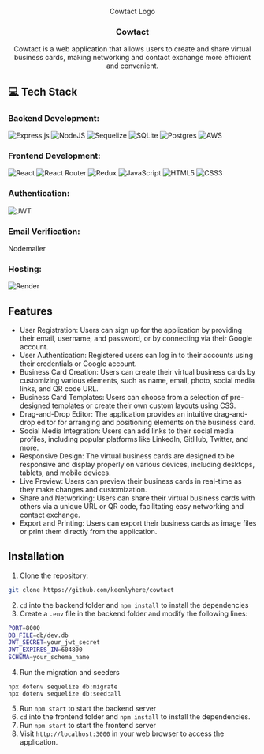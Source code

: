 <p align="center">Cowtact Logo</p>
<h3 align="center">Cowtact</h3>
<p align="center">Cowtact is a web application that allows users to create and share virtual business cards, making networking and contact exchange more efficient and convenient.</p>

## 💻 **Tech Stack**

### Backend Development:

![Express.js](https://img.shields.io/badge/express.js-%23404d59.svg?style=for-the-badge&logo=express&logoColor=%2361DAFB)
![NodeJS](https://img.shields.io/badge/node.js-6DA55F?style=for-the-badge&logo=node.js&logoColor=white)
![Sequelize](https://img.shields.io/badge/Sequelize-52B0E7?style=for-the-badge&logo=Sequelize&logoColor=white)
![SQLite](https://img.shields.io/badge/sqlite-%2307405e.svg?style=for-the-badge&logo=sqlite&logoColor=white)
![Postgres](https://img.shields.io/badge/postgres-%23316192.svg?style=for-the-badge&logo=postgresql&logoColor=white)
![AWS](https://img.shields.io/badge/AWS-%23FF9900.svg?style=for-the-badge&logo=amazon-aws&logoColor=white)

### Frontend Development:

![React](https://img.shields.io/badge/react-%2320232a.svg?style=for-the-badge&logo=react&logoColor=%2361DAFB)
![React Router](https://img.shields.io/badge/React_Router-CA4245?style=for-the-badge&logo=react-router&logoColor=white)
![Redux](https://img.shields.io/badge/redux-%23593d88.svg?style=for-the-badge&logo=redux&logoColor=white)
![JavaScript](https://img.shields.io/badge/javascript-%23323330.svg?style=for-the-badge&logo=javascript&logoColor=%23F7DF1E)
![HTML5](https://img.shields.io/badge/html5-%23E34F26.svg?style=for-the-badge&logo=html5&logoColor=white)
![CSS3](https://img.shields.io/badge/css3-%231572B6.svg?style=for-the-badge&logo=css3&logoColor=white)

### Authentication:
![JWT](https://img.shields.io/badge/JWT-black?style=for-the-badge&logo=JSON%20web%20tokens)

### Email Verification:
Nodemailer

### Hosting:
![Render](https://img.shields.io/badge/Render-%46E3B7.svg?style=for-the-badge&logo=render&logoColor=white)

## Features

- User Registration: Users can sign up for the application by providing their email, username, and password, or by connecting via their Google account.
- User Authentication: Registered users can log in to their accounts using their credentials or Google account.
- Business Card Creation: Users can create their virtual business cards by customizing various elements, such as name, email, photo, social media links, and QR code URL.
- Business Card Templates: Users can choose from a selection of pre-designed templates or create their own custom layouts using CSS.
- Drag-and-Drop Editor: The application provides an intuitive drag-and-drop editor for arranging and positioning elements on the business card.
- Social Media Integration: Users can add links to their social media profiles, including popular platforms like LinkedIn, GitHub, Twitter, and more.
- Responsive Design: The virtual business cards are designed to be responsive and display properly on various devices, including desktops, tablets, and mobile devices.
- Live Preview: Users can preview their business cards in real-time as they make changes and customization.
- Share and Networking: Users can share their virtual business cards with others via a unique URL or QR code, facilitating easy networking and contact exchange.
- Export and Printing: Users can export their business cards as image files or print them directly from the application.

## Installation

1. Clone the repository:
```sh
git clone https://github.com/keenlyhere/cowtact
```
2. `cd` into the backend folder and `npm install` to install the dependencies
3. Create a `.env` file in the backend folder and modify the following lines:
```sh
PORT=8000
DB_FILE=db/dev.db
JWT_SECRET=your_jwt_secret
JWT_EXPIRES_IN=604800
SCHEMA=your_schema_name
```
4. Run the migration and seeders
```
npx dotenv sequelize db:migrate
npx dotenv sequelize db:seed:all
```
5. Run `npm start` to start the backend server
6. `cd` into the frontend folder and `npm install` to install the dependencies.
7. Run `npm start` to start the frontend server
8. Visit `http://localhost:3000` in your web browser to access the application.
